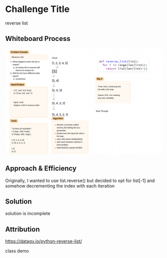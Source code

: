 # Challenge Title
reverse list

## Whiteboard Process
![img.png](img.png)

## Approach & Efficiency
Originally, I wanted to use list.reverse() but decided to opt for list[-1] and somehow decrementing the index with each iteration

## Solution
solution is incomplete

## Attribution

https://datagy.io/python-reverse-list/

class demo

